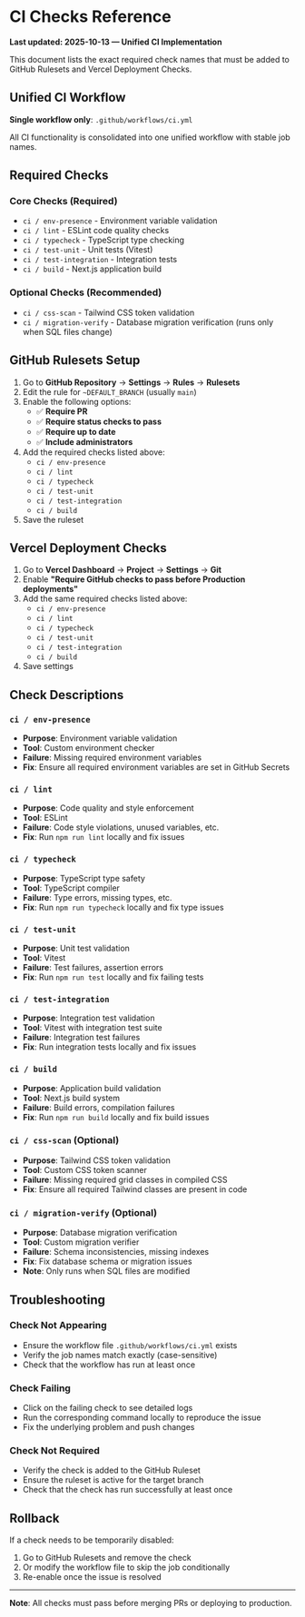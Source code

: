 # CI Checks Reference

**Last updated: 2025-10-13 — Unified CI Implementation**

This document lists the exact required check names that must be added to GitHub Rulesets and Vercel Deployment Checks.

## Unified CI Workflow

**Single workflow only**: `.github/workflows/ci.yml`

All CI functionality is consolidated into one unified workflow with stable job names.

## Required Checks

### Core Checks (Required)
- `ci / env-presence` - Environment variable validation
- `ci / lint` - ESLint code quality checks
- `ci / typecheck` - TypeScript type checking
- `ci / test-unit` - Unit tests (Vitest)
- `ci / test-integration` - Integration tests
- `ci / build` - Next.js application build

### Optional Checks (Recommended)
- `ci / css-scan` - Tailwind CSS token validation
- `ci / migration-verify` - Database migration verification (runs only when SQL files change)

## GitHub Rulesets Setup

1. Go to **GitHub Repository** → **Settings** → **Rules** → **Rulesets**
2. Edit the rule for `~DEFAULT_BRANCH` (usually `main`)
3. Enable the following options:
   - ✅ **Require PR**
   - ✅ **Require status checks to pass**
   - ✅ **Require up to date**
   - ✅ **Include administrators**
4. Add the required checks listed above:
   - `ci / env-presence`
   - `ci / lint`
   - `ci / typecheck`
   - `ci / test-unit`
   - `ci / test-integration`
   - `ci / build`
5. Save the ruleset

## Vercel Deployment Checks

1. Go to **Vercel Dashboard** → **Project** → **Settings** → **Git**
2. Enable **"Require GitHub checks to pass before Production deployments"**
3. Add the same required checks listed above:
   - `ci / env-presence`
   - `ci / lint`
   - `ci / typecheck`
   - `ci / test-unit`
   - `ci / test-integration`
   - `ci / build`
4. Save settings

## Check Descriptions

### `ci / env-presence`
- **Purpose**: Environment variable validation
- **Tool**: Custom environment checker
- **Failure**: Missing required environment variables
- **Fix**: Ensure all required environment variables are set in GitHub Secrets

### `ci / lint`
- **Purpose**: Code quality and style enforcement
- **Tool**: ESLint
- **Failure**: Code style violations, unused variables, etc.
- **Fix**: Run `npm run lint` locally and fix issues

### `ci / typecheck`
- **Purpose**: TypeScript type safety
- **Tool**: TypeScript compiler
- **Failure**: Type errors, missing types, etc.
- **Fix**: Run `npm run typecheck` locally and fix type issues

### `ci / test-unit`
- **Purpose**: Unit test validation
- **Tool**: Vitest
- **Failure**: Test failures, assertion errors
- **Fix**: Run `npm run test` locally and fix failing tests

### `ci / test-integration`
- **Purpose**: Integration test validation
- **Tool**: Vitest with integration test suite
- **Failure**: Integration test failures
- **Fix**: Run integration tests locally and fix issues

### `ci / build`
- **Purpose**: Application build validation
- **Tool**: Next.js build system
- **Failure**: Build errors, compilation failures
- **Fix**: Run `npm run build` locally and fix build issues

### `ci / css-scan` (Optional)
- **Purpose**: Tailwind CSS token validation
- **Tool**: Custom CSS token scanner
- **Failure**: Missing required grid classes in compiled CSS
- **Fix**: Ensure all required Tailwind classes are present in code

### `ci / migration-verify` (Optional)
- **Purpose**: Database migration verification
- **Tool**: Custom migration verifier
- **Failure**: Schema inconsistencies, missing indexes
- **Fix**: Fix database schema or migration issues
- **Note**: Only runs when SQL files are modified

## Troubleshooting

### Check Not Appearing
- Ensure the workflow file `.github/workflows/ci.yml` exists
- Verify the job names match exactly (case-sensitive)
- Check that the workflow has run at least once

### Check Failing
- Click on the failing check to see detailed logs
- Run the corresponding command locally to reproduce the issue
- Fix the underlying problem and push changes

### Check Not Required
- Verify the check is added to the GitHub Ruleset
- Ensure the ruleset is active for the target branch
- Check that the check has run successfully at least once

## Rollback

If a check needs to be temporarily disabled:
1. Go to GitHub Rulesets and remove the check
2. Or modify the workflow file to skip the job conditionally
3. Re-enable once the issue is resolved

---

**Note**: All checks must pass before merging PRs or deploying to production.
